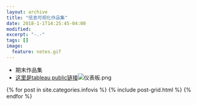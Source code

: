 ```yaml
---
layout: archive
title: "信息可视化作品集"
date: 2018-1-1T14:25:45-04:00
modified:
excerpt: "-.-"
tags: []
image: 
  feature: notes.gif
---
```

- 期末作品集
- [这里是tableau public链接](https://public.tableau.com/views/1_5454/1_1?:embed=y&:display_count=yes&publish=yes)![仪表板.png](https://i.loli.net/2018/01/23/5a66121720357.png)


<div class="tiles">
{% for post in site.categories.infovis %}
  {% include post-grid.html %}
{% endfor %}
</div><!-- /.tiles 把所有categories 有 infovis 的列出来-->
